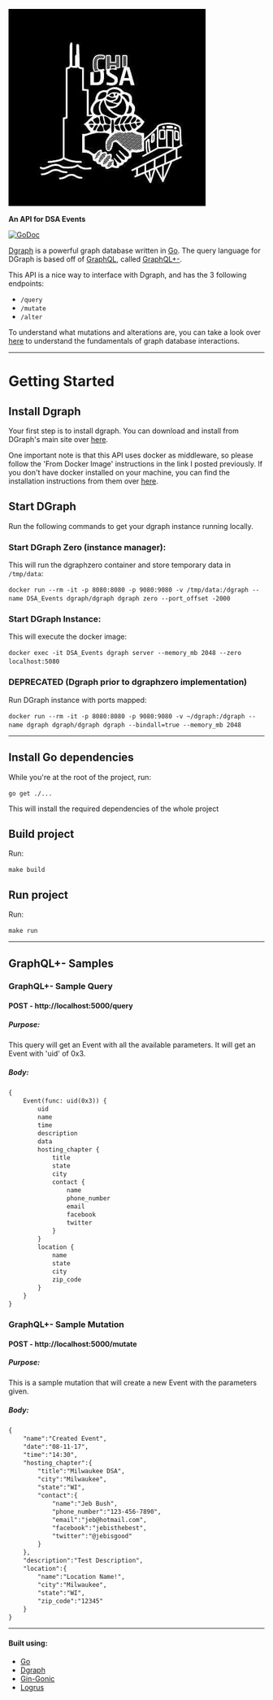 ![](/logo.jpg)

**An API for DSA Events**

[![GoDoc](https://godoc.org/github.com/ChicagoDSA/DSA-Events/main?status.svg)](https://godoc.org/github.com/ChicagoDSA/DSA-Events/main)

[Dgraph](https://dgraph.io/) is a powerful graph database written in [Go](https://golang.org/). The query language for DGraph is based off of [GraphQL](http://graphql.org/), called [GraphQL+-](https://docs.dgraph.io/query-language/). 

This API is a nice way to interface with Dgraph, and has the 3 following endpoints:

- `/query`
- `/mutate`
- `/alter`

To understand what mutations and alterations are, you can take a look over [here](https://docs.dgraph.io/master/query-language/) to understand the fundamentals of graph database interactions.

---

# Getting Started

## Install Dgraph

Your first step is to install dgraph. You can download and install from DGraph's main site over [here](https://docs.dgraph.io/get-started/#step-1-install-dgraph).

One important note is that this API uses docker as middleware, so please follow the 'From Docker Image' instructions in the link I posted previously. If you don't have docker installed on your machine, you can find the installation instructions from them over [here](https://docs.docker.com/engine/installation/).

## Start DGraph

Run the following commands to get your dgraph instance running locally.

### Start DGraph Zero (instance manager):

This will run the dgraphzero container and store temporary data in `/tmp/data`:

`docker run --rm -it -p 8080:8080 -p 9080:9080 -v /tmp/data:/dgraph --name DSA_Events dgraph/dgraph dgraph zero --port_offset -2000`

### Start DGraph Instance:

This will execute the docker image:

`docker exec -it DSA_Events dgraph server --memory_mb 2048 --zero localhost:5080`

### DEPRECATED (Dgraph prior to dgraphzero implementation)
Run DGraph instance with ports mapped:

`docker run --rm -it -p 8080:8080 -p 9080:9080 -v ~/dgraph:/dgraph --name dgraph dgraph/dgraph dgraph --bindall=true --memory_mb 2048`

---

## Install Go dependencies

While you're at the root of the project, run:

`go get ./...`

This will install the required dependencies of the whole project

## Build project

Run:

`make build`

## Run project

Run:

`make run`

---

## GraphQL+- Samples

### GraphQL+- Sample Query
#### POST - http://localhost:5000/query
##### Purpose:
This query will get an Event with all the available parameters. It will get an Event with 'uid' of 0x3.
##### Body:
```
{
	Event(func: uid(0x3)) {
		uid
		name
		time
		description
		data
		hosting_chapter {
			title
			state
			city
			contact {
				name
				phone_number
				email
				facebook
				twitter
			}
		}
		location {
			name
			state
			city
			zip_code
		}
	}
}
```

### GraphQL+- Sample Mutation
#### POST - http://localhost:5000/mutate
##### Purpose:
This is a sample mutation that will create a new Event with the parameters given.
##### Body:
```
{
	"name":"Created Event",
	"date":"08-11-17",
	"time":"14:30",
	"hosting_chapter":{
		"title":"Milwaukee DSA",
		"city":"Milwaukee",
		"state":"WI",
		"contact":{
			"name":"Jeb Bush",
			"phone_number":"123-456-7890",
			"email":"jeb@hotmail.com",
			"facebook":"jebisthebest",
			"twitter":"@jebisgood"
		}
	},
	"description":"Test Description",
	"location":{
		"name":"Location Name!",
		"city":"Milwaukee",
		"state":"WI",
		"zip_code":"12345"
	}
}
```

---

#### Built using:
- [Go](https://golang.org/doc/)
- [Dgraph](https://docs.dgraph.io/)
- [Gin-Gonic](https://gin-gonic.github.io/gin/)
- [Logrus](https://github.com/Sirupsen/logrus)
